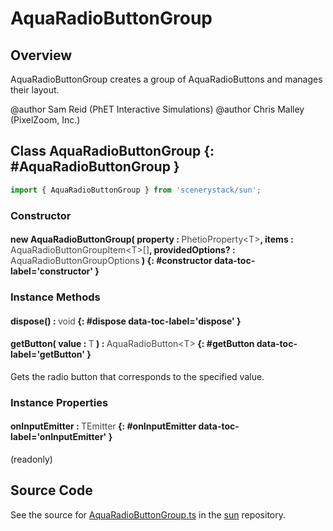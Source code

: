 # AquaRadioButtonGroup

## Overview

AquaRadioButtonGroup creates a group of AquaRadioButtons and manages their layout.

@author Sam Reid (PhET Interactive Simulations)
@author Chris Malley (PixelZoom, Inc.)

## Class AquaRadioButtonGroup {: #AquaRadioButtonGroup }


```js
import { AquaRadioButtonGroup } from 'scenerystack/sun';
```
### Constructor

#### new AquaRadioButtonGroup( property : <span style="font-weight: 400; opacity: 80%;">PhetioProperty&lt;T&gt;</span>, items : <span style="font-weight: 400; opacity: 80%;">AquaRadioButtonGroupItem&lt;T&gt;[]</span>, providedOptions? : <span style="font-weight: 400; opacity: 80%;">AquaRadioButtonGroupOptions</span> ) {: #constructor data-toc-label='constructor' }

### Instance Methods

#### dispose() : <span style="font-weight: 400; opacity: 80%;">void</span> {: #dispose data-toc-label='dispose' }

#### getButton( value : <span style="font-weight: 400; opacity: 80%;">T</span> ) : <span style="font-weight: 400; opacity: 80%;">AquaRadioButton&lt;T&gt;</span> {: #getButton data-toc-label='getButton' }

Gets the radio button that corresponds to the specified value.

### Instance Properties

#### onInputEmitter : <span style="font-weight: 400; opacity: 80%;">TEmitter</span> {: #onInputEmitter data-toc-label='onInputEmitter' }

(readonly)



## Source Code

See the source for [AquaRadioButtonGroup.ts](https://github.com/phetsims/sun/blob/main/js/AquaRadioButtonGroup.ts) in the [sun](https://github.com/phetsims/sun) repository.
